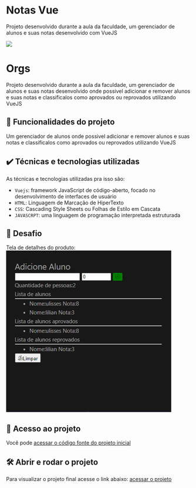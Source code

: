 # Notas Vue
Projeto desenvolvido durante a aula da faculdade, um gerenciador de alunos e suas notas desenvolvido com VueJS


![](https://img.shields.io/github/license/alura-cursos/android-com-kotlin-personalizando-ui)

# Orgs

Projeto desenvolvido durante a aula da faculdade, um gerenciador de alunos e suas notas desenvolvido onde  possivel adicionar e remover alunos e suas notas e classificalos como aprovados ou reprovados utilizando VueJS

## 🔨 Funcionalidades do projeto

Um gerenciador de alunos onde  possivel adicionar e remover alunos e suas notas e classificalos como aprovados ou reprovados utilizando VueJS

## ✔️ Técnicas e tecnologias utilizadas

As técnicas e tecnologias utilizadas pra isso são:

- `Vuejs`: framework JavaScript de código-aberto, focado no desenvolvimento de interfaces de usuário
- `HTML`: Linguagem de Marcação de HiperTexto
- `CSS`: Cascading Style Sheets ou Folhas de Estilo em Cascata
- `JAVASCRPT`: uma linguagem de programação interpretada estruturada


## 🎯 Desafio

Tela de detalhes do produto:
![tela do projeto](./src/assets/tela.PNG)




## 📁 Acesso ao projeto

Você pode [acessar o código fonte do projeto inicial](https://github.com/Joseulisses065/notasvue) 

## 🛠️ Abrir e rodar o projeto

Para visualizar o projeto final acesse o link abaixo:
[acessar o projeto](https://replit.com/@JoseUlisses1/BlankVue)